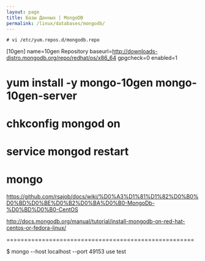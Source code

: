 ```yaml
---
layout: page
title: Базы Данных | MongoDB
permalink: /linux/databases/mongodb/
---
```


    # vi /etc/yum.repos.d/mongodb.repo

[10gen]
name=10gen Repository
baseurl=http://downloads-distro.mongodb.org/repo/redhat/os/x86_64
gpgcheck=0
enabled=1

<!--
# mkdir -p /data/db
-->

# yum install -y mongo-10gen mongo-10gen-server


# chkconfig mongod on
# service mongod restart

# mongo



https://github.com/rsajob/docs/wiki/%D0%A3%D1%81%D1%82%D0%B0%D0%BD%D0%BE%D0%B2%D0%BA%D0%B0-MongoDb-%D0%BD%D0%B0-CentOS



http://docs.mongodb.org/manual/tutorial/install-mongodb-on-red-hat-centos-or-fedora-linux/

=====================================================


$ mongo --host localhost --port 49153
use test


